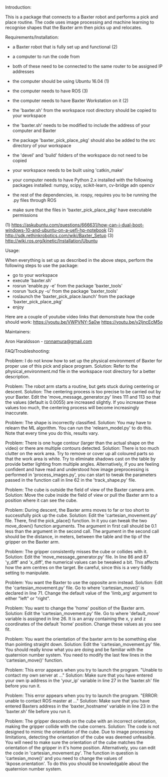 Introduction:

This is a package that connects to a Baxter robot and performs a pick and place routine.
The code uses image processing and machine learning to recognise shapes
that the Baxter arm then picks up and relocates.




Requirements/Installation:

- a Baxter robot that is fully set up and functional (2)
- a computer to run the code from
- both of these need to be connected to the same router to be assigned IP addresses
- the computer should be using Ubuntu 16.04 (1)
- the computer needs to have ROS (3)
- the computer needs to have Baxter Workstation on it (2)
- the 'baxter.sh' from the workspace root directory should be copied to your workspace
- the 'baxter.sh' needs to be modified to include the address of your computer and Baxter
- the package 'baxter_pick_place_pkg' should also be added to the src directory of your workspace
- the 'devel' and 'build' folders of the workspace do not need to be copied
- your workspace needs to be built using 'catkin_make'

- your computer needs to have Python 2.x installed with the following packages installed:
    numpy, scipy, scikit-learn, cv-bridge adn opencv
- the rest of the dependencies, ie. rospy, requires you to be running the .py files through ROS
- make sure that the files in 'baxter_pick_place_pkg' have executable permissions

(1) https://askubuntu.com/questions/666631/how-can-i-dual-boot-windows-10-and-ubuntu-on-a-uefi-hp-notebook
(2) http://sdk.rethinkrobotics.com/wiki/Baxter_Setup
(3) http://wiki.ros.org/kinetic/Installation/Ubuntu



Usage:

When everything is set up as described in the above steps,
perform the following steps to use the package:
- go to your workspace
- execute 'baxter.sh'
- rosrun 'enable.py -e' from the package 'baxter_tools'
- rosrun 'tuck.py -u' from the package 'baxter_tools'
- roslaunch the 'baxter_pick_place.launch' from the package 'baxter_pick_place_pkg'
- enjoy

Here are a couple of youtube video links that demonstrate how the code should work:
https://youtu.be/VWPVNY-5a0w
https://youtu.be/y2IjncEcM5o



Maintainers:

Aron Haraldsson - ronnamura@gmail.com



FAQ/Troubleshooting:

Problem:
    I do not know how to set up the physical environment of Baxter
    for proper use of this pick and place program.
Solution:
    Refer to the physical_environment.md file in the workspace root directory
    for a better description.

Problem:
    The robot arm starts a routine, but gets stuck during centering or descent.
Solution:
    The centering process is too precise to be carried out by your Baxter.
    Edit the 'move_message_generator.py' lines 111 and 113
    so that the values (default is 0.0055) are increased slightly.
    If you increase these values too much,
    the centering process will become increasingly inaccurate.

Problem:
    The shape is incorrectly classified.
Solution:
    You may have to relearn the ML algorithm.
    You can run the 'relearn_model.py' to do this.
    Note that every time you do this, results vary.

Problem:
    There is one huge contour (larger than the actual shape on the video)
    or there are multiple contours detected.
Solution:
    There is too much clutter on the work area.
    Try to remove or cover up all coloured parts so that the work area is white.
    Try to eliminate shadows cast on the table by provide better lighting
    from multiple angles.
    Alternatively, if you are feeling confident and have read and understood
    how image preprocessing is performed in 'process_images.py', you can
    start to tweak the parameters passed in the function call in line 62
    in the 'track_shape.py' file.

Problem:
    The cube is outside the field of view of the Baxter camera arm.
Solution:
    Move the cube inside the field of view
    or pull the Baxter arm to a position where it can see the cube.

Problem:
    During descent, the Baxter arms moves to far or too short
    to successfully pick up the cube.
Solution:
    Edit the 'cartesian_movement.py' file.
    There, find the pick_place() function.
    In it you can tweak the two move_down() function arguments.
    The argument in first call should be 0.1 less than the argument in the second call.
    The argument in the second call should be the distance, in meters,
    between the table and the tip of the gripper on the Baxter arm.

Problem:
    The gripper consistently misses the cube or collides with it.
Solution:
    Edit the 'move_message_generator.py' file.
    In line 86 and 87 'y_diff' and 'x_diff',
    the numerical values can be tweaked a bit.
    This affects how the arm centres on the target.
    Be careful, since this is a very fiddly setting to manipulate.

Problem:
    You want the Baxter to use the opposite arm instead.
Solution:
    Edit the 'cartesian_movement.py' file.
    Go to where 'cartesian_move()' is declared in line 71.
    Change the default value of the 'limb_arg' argument
    to either "left" or "right".

Problem:
    You want to change the 'home' position of the Baxter arm.
Solution:
    Edit the 'cartesian_movement.py' file.
    Go to where 'default_move' variable is assigned in line 26.
    It is an array containing the x, y and z coordinates
    of the default 'home' position.
    Change these values as you see fit.

Problem:
    You want the orientation of the baxter arm to be something
    else than pointing straight down.
Solution:
    Edit the 'cartesian_movement.py' file.
    You should really know what you are doing
    and be familiar with the quaternion number system.
    You need to modify the last few lines
    in the 'cartesian_move()' function.

Problem:
    This error appears when you try to launch the program.
    "Unable to contact my own server at ..."
Solution:
    Make sure that you have entered your own ip address
    in the 'your_ip' variable in line 27
    in the 'baxter.sh' file before you run it.

Problem:
    This error appears when you try to launch the program.
    "ERROR: unable to contact ROS master at ..."
Solution:
    Make sure that you have entered Baxters address
    in the 'baxter_hostname' variable in line 23
    in the 'baxter.sh' file before you run it.

Problem:
    The gripper descends on the cube
    with an incorrect orientation,
    making the gripper collide with the cube corners.
Solution:
    The code is not designed to mimic the orientation of the cube.
    Due to image processing limitations,
    detecting the orientation of the cube was deemed unfeasible.
    You will need to make sure the orientation of the cube
    matches the orientation of the gripper in it's home position.
    Alternatively, you can edit the code in 'cartesian_movement.py'.
    The function in question is 'cartesian_move()'
    and you need to change the values of 'ikpose.orientation'.
    To do this you should be knowledgable about
    the quaternion number system.
